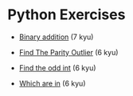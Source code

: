 # Python Exercises

- [Binary addition](https://github.com/krissmed/Codewars/blob/main/python/Binary%20Addition.py) (7 kyu)

- [Find The Parity Outlier](https://github.com/krissmed/Codewars/blob/main/python/Find%20The%20Parity%20Outlier.py) (6 kyu)

- [Find the odd int](https://github.com/krissmed/Codewars/blob/main/python/Find%20the%20odd%20int.py) (6 kyu)

- [Which are in](https://github.com/krissmed/Codewars/blob/main/python/Which%20are%20in.py) (6 kyu)